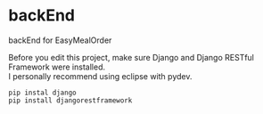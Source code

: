 # backEnd
backEnd for EasyMealOrder


Before you edit this project, make sure  Django and Django RESTful Framework were installed.  
I personally recommend using eclipse with pydev.  
```
pip instal django
pip install djangorestframework
```
